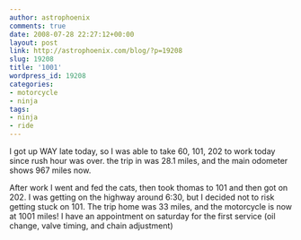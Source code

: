 ```yaml
---
author: astrophoenix
comments: true
date: 2008-07-28 22:27:12+00:00
layout: post
link: http://astrophoenix.com/blog/?p=19208
slug: 19208
title: '1001'
wordpress_id: 19208
categories:
- motorcycle
- ninja
tags:
- ninja
- ride
---
```


I got up WAY late today, so I was able to take 60, 101, 202 to work today since rush hour was over. the trip in was 28.1 miles, and the main odometer shows 967 miles now.

After work I went and fed the cats, then took thomas to 101 and then got on 202. I was getting on the highway around 6:30, but I decided not to risk getting stuck on 101. The trip home was 33 miles, and the motorcycle is now at 1001 miles! I have an appointment on saturday for the first service (oil change, valve timing, and chain adjustment)
